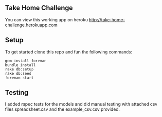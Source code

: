 ## Take Home Challenge

  You can view this working app on heroku http://take-home-challenge.herokuapp.com

## Setup
  To get started clone this repo and fun the following commands:

    gem install foreman
    bundle install
    rake db:setup
    rake db:seed
    foreman start

## Testing
  I added rspec tests for the models and did manual testing with attached csv files spreadsheet.csv and the example_csv.csv provided.

